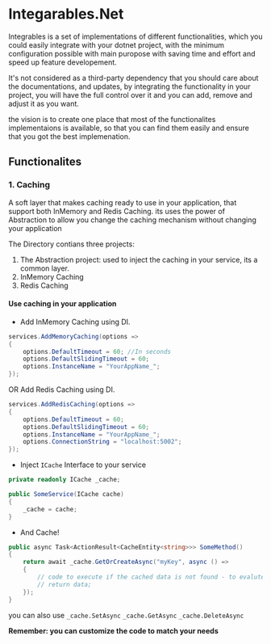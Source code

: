 # Integarables.Net

Integrables is a set of implementations of different functionalities, which you could easily integrate with your dotnet project, with the minimum configuration possible with main puropose with saving time and effort and speed up feature developement.

It's not considered as a third-party dependency that you should care about the documentations, and updates, by integrating the functionality in your project, you will have the full control over it and you can add, remove and adjust it as you want.

the vision is to create one place that most of the functionalites implementaions is available, so that you can find them easily and ensure that you got the best implemenation.


## Functionalites

### 1. Caching

A soft layer that makes caching ready to use in your application, that support both InMemory and Redis Caching. its uses the power of Abstraction to allow you change the caching mechanism without changing your application 

The Directory contians three projects:
1. The Abstraction project: used to inject the caching in your service, its a common layer.
2. InMemory Caching
3. Redis Caching 



#### Use caching in your application

* Add InMemory Caching using DI.
```C#
services.AddMemoryCaching(options =>
{
    options.DefaultTimeout = 60; //In seconds
    options.DefaultSlidingTimeout = 60;
    options.InstanceName = "YourAppName_";
});
```

OR Add Redis Caching using DI. 
```C#
services.AddRedisCaching(options =>
{
    options.DefaultTimeout = 60;
    options.DefaultSlidingTimeout = 60;
    options.InstanceName = "YourAppName_";
    options.ConnectionString = "localhost:5002";
});
```

* Inject ``` ICache ``` Interface to your service
```C#
private readonly ICache _cache;

public SomeService(ICache cache)
{
    _cache = cache;
}
```

* And Cache!
```C#
public async Task<ActionResult<CacheEntity<string>>> SomeMethod()
{
    return await _cache.GetOrCreateAsync("myKey", async () =>
    {
        // code to execute if the cached data is not found - to evalute it and cache it 
        // return data;
    });
}
```
you can also use ``` _cache.SetAsync ``` ``` _cache.GetAsync ``` ``` _cache.DeleteAsync ```


**Remember: you can customize the code to match your needs**
